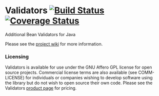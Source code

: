 # Validators [![Build Status](https://travis-ci.org/xlate/validators.svg?branch=master)](https://travis-ci.org/xlate/validators) [![Coverage Status](https://coveralls.io/repos/github/xlate/validators/badge.svg?branch=master)](https://coveralls.io/github/xlate/validators?branch=master)

Additional Bean Validators for Java

Please see the [project wiki](https://github.com/xlate/validators/wiki) for
more information.

### Licensing

Validators is available for use under the GNU Affero GPL license for open
source projects. Commercial license terms are also available (see COMM-LICENSE)
for individuals or companies wishing to develop software using the library but
do not wish to open source their own code. Please see the Validators
[product page](https://plasso.com/s/SDnHCID12r-xlateio-validators) for
pricing.
